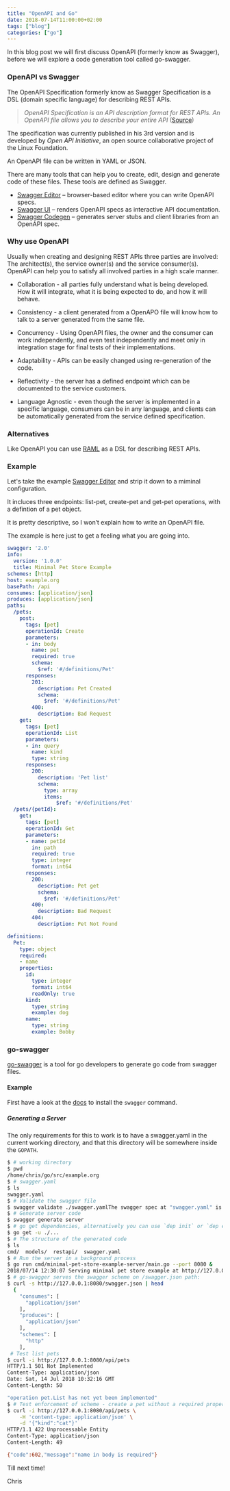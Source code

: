 ```yaml
---
title: "OpenAPI and Go"
date: 2018-07-14T11:00:00+02:00
tags: ["blog"]
categories: ["go"]
---
```


In this blog post we will first discuss OpenAPI (formerly know as Swagger), before
we will explore a code generation tool called go-swagger.

### OpenAPI vs Swagger

The OpenAPI Specification formerly know as Swagger Specification is a DSL (domain specific
language) for describing REST APIs.
 
 > _OpenAPI Specification is an API description 
format for REST APIs. An OpenAPI file allows you to describe your entire API_
([Source](https://swagger.io/docs/specification/about/))

The specification was currently published in his 3rd version and is developed by 
_Open API Initiative_, an open source collaborative project of the Linux Foundation.

An OpenAPI file can be written in YAML or JSON.

There are many tools that can help you to create, edit, design and generate code of these
files. These tools are defined as Swagger.

- [Swagger Editor](http://editor.swagger.io/?_ga=2.67802775.727341211.1531501053-1913297280.1531501053) 
– browser-based editor where you can write OpenAPI specs.
- [Swagger UI](https://swagger.io/tools/swagger-ui/) 
– renders OpenAPI specs as interactive API documentation.
- [Swagger Codegen](https://github.com/swagger-api/swagger-codegen) 
– generates server stubs and client libraries from an OpenAPI spec.

### Why use OpenAPI

Usually when creating and designing REST APIs three parties are involved: The architect(s), the service 
owner(s) and the service consumer(s). OpenAPI can help you to satisfy all involved parties in a 
high scale manner.

- Collaboration - all parties fully understand what is being developed. How it will integrate, 
what it is being expected to do, and how it will behave.

- Consistency - a client generated from a OpenAPO file will know how to talk to a server 
generated from the same file.

- Concurrency - Using OpenAPI files, the owner and the consumer can work independently, 
and even test independently and meet only in integration stage for final tests of their 
implementations. 

- Adaptability - APIs can be easily changed using re-generation of the code.

- Reflectivity - the server has a defined endpoint which can be documented to the service customers.

- Language Agnostic - even though the server is implemented in a specific language, 
consumers can be in any language, and clients  can be automatically generated 
from the service defined specification.

### Alternatives

Like OpenAPI you can use [RAML](https://raml.org/) as a DSL for describing REST APIs.

### Example

Let's take the example [Swagger Editor](http://editor.swagger.io/?_ga=2.67802775.727341211.1531501053-1913297280.1531501053)
and strip it down to a miminal configuration.

It incluces three endpoints: list-pet, create-pet and get-pet operations, with a defintion of a 
pet object.

It is pretty descriptive, so I won’t explain how to write an OpenAPI file.
 
The example is here just to get a feeling what you are going into.

```yaml
swagger: '2.0'
info:
  version: '1.0.0'
  title: Minimal Pet Store Example
schemes: [http]
host: example.org
basePath: /api
consumes: [application/json]
produces: [application/json]
paths:
  /pets:
    post:
      tags: [pet]
      operationId: Create
      parameters:
      - in: body
        name: pet
        required: true
        schema:
          $ref: '#/definitions/Pet'
      responses:
        201:
          description: Pet Created
          schema:
            $ref: '#/definitions/Pet'
        400:
          description: Bad Request
    get:
      tags: [pet]
      operationId: List
      parameters:
      - in: query
        name: kind
        type: string
      responses:
        200:
          description: 'Pet list'
          schema:
            type: array
            items:
                $ref: '#/definitions/Pet'
  /pets/{petId}:
    get:
      tags: [pet]
      operationId: Get
      parameters:
      - name: petId
        in: path
        required: true
        type: integer
        format: int64
      responses:
        200:
          description: Pet get
          schema:
            $ref: '#/definitions/Pet'
        400:
          description: Bad Request
        404:
          description: Pet Not Found

definitions:
  Pet:
    type: object
    required:
    - name
    properties:
      id:
        type: integer
        format: int64
        readOnly: true
      kind:
        type: string
        example: dog
      name:
        type: string
        example: Bobby
```

### go-swagger

[go-swagger](https://github.com/go-swagger/go-swagger/blob/master/docs/install.md) is a tool for 
go developers to generate go code from swagger files.

#### Example

First have a look at the [docs](https://github.com/go-swagger/go-swagger/blob/master/docs/install.md)
to install the `swagger` command.

##### Generating a Server

The only requirements for this to work is to have a swagger.yaml in the current working directory, 
and that this directory will be somewhere inside the `GOPATH`.

```bash
$ # working directory
$ pwd
/home/chris/go/src/example.org
$ # swagger.yaml
$ ls
swagger.yaml
$ # Validate the swagger file
$ swagger validate ./swagger.yamlThe swagger spec at "swagger.yaml" is valid against swagger specification 2.0
$ # Generate server code
$ swagger generate server
$ # go get dependencies, alternatively you can use `dep init` or `dep ensure` to fix the dependencies.
$ go get -u ./...
$ # The structure of the generated code
$ ls                                                                                                               18.7s  Sa 14 Jul 2018 12:28:28 CEST
cmd/  models/  restapi/  swagger.yaml
$ # Run the server in a background process
$ go run cmd/minimal-pet-store-example-server/main.go --port 8080 &
2018/07/14 12:30:07 Serving minimal pet store example at http://127.0.0.1:8080
$ # go-swagger serves the swagger scheme on /swagger.json path:
$ curl -s http://127.0.0.1:8080/swagger.json | head
  {
    "consumes": [
      "application/json"
    ],
    "produces": [
      "application/json"
    ],
    "schemes": [
      "http"
    ],
 # Test list pets
$ curl -i http://127.0.0.1:8080/api/pets
HTTP/1.1 501 Not Implemented
Content-Type: application/json
Date: Sat, 14 Jul 2018 10:32:16 GMT
Content-Length: 50

"operation pet.List has not yet been implemented"
$ # Test enforcement of scheme - create a pet without a required property name.
$ curl -i http://127.0.0.1:8080/api/pets \
    -H 'content-type: application/json' \
    -d '{"kind":"cat"}'
HTTP/1.1 422 Unprocessable Entity
Content-Type: application/json
Content-Length: 49

{"code":602,"message":"name in body is required"}    
```

Till next time!

Chris